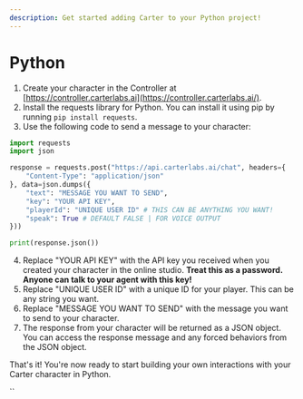 ```yaml
---
description: Get started adding Carter to your Python project!
---
```


# Python

1. Create your character in the Controller at [https://controller.carterlabs.ai](https://controller.carterlabs.ai/).
2. Install the requests library for Python. You can install it using pip by running `pip install requests`.
3. Use the following code to send a message to your character:

```python
import requests
import json

response = requests.post("https://api.carterlabs.ai/chat", headers={
    "Content-Type": "application/json"
}, data=json.dumps({
    "text": "MESSAGE YOU WANT TO SEND",
    "key": "YOUR API KEY",
    "playerId": "UNIQUE USER ID" # THIS CAN BE ANYTHING YOU WANT!
    "speak": True # DEFAULT FALSE | FOR VOICE OUTPUT
}))

print(response.json())

```

4. Replace "YOUR API KEY" with the API key you received when you created your character in the online studio. **Treat this as a password. Anyone can talk to your agent with this key!**
5. Replace "UNIQUE USER ID" with a unique ID for your player. This can be any string you want.
6. Replace "MESSAGE YOU WANT TO SEND" with the message you want to send to your character.
7. The response from your character will be returned as a JSON object. You can access the response message and any forced behaviors from the JSON object.

That's it! You're now ready to start building your own interactions with your Carter character in Python.

\`\`
